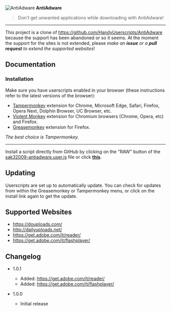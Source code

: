 ![AntiAdware](https://raw.githubusercontent.com/Sak32009/AntiAdware/master/sak32009-antiadware-64.png "AntiAdware") **AntiAdware**
> Don't get unwanted applications while downloading with AntiAdware!

------------

This project is a clone of https://github.com/HandyUserscripts/AntiAdware because the support has been abandoned or so it seems.
At the moment the support for the sites is not extended, please *make an **issue** or a **pull request** to extend the supported websites*!

## Documentation

### Installation

Make sure you have userscripts enabled in your browser (these instructions refer to the latest versions of the browser):

- [Tampermonkey](https://tampermonkey.net/?ext=dhdg "Tampermonkey") extension for Chrome, Microsoft Edge, Safari, Firefox, Opera Next, Dolphin Browser, UC Browser, etc.
- [Violent Monkey](https://violentmonkey.github.io/ "Violent Monkey") extension for Chromium browsers (Chrome, Opera, etc) and Firefox.
- [Greasemonkey](https://www.greasespot.net/ "Greasemonkey") extension for Firefox.

*The best choice is Tampermonkey.*

------------

Install a script directly from GitHub by clicking on the "RAW" button of the [sak32009-antiadware.user.js](./sak32009-antiadware.user.js "sak32009-antiadware.user.js") file or click **[this](https://github.com/Sak32009/AntiAdware/raw/master/sak32009-antiadware.user.js "this")**.

## Updating

Userscripts are set up to automatically update. You can check for updates from within the Greasemonkey or Tampermonkey menu, or click on the install link again to get the update.

## Supported Websites

- https://douploads.com/
- http://dailyuploads.net/
- https://get.adobe.com/it/reader/
- https://get.adobe.com/it/flashplayer/

## Changelog

- 1.0.1
	- Added: https://get.adobe.com/it/reader/
	- Added: https://get.adobe.com/it/flashplayer/

- 1.0.0
	- Initial release
